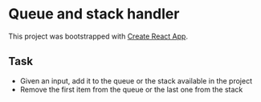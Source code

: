 # Queue and stack handler

This project was bootstrapped with [Create React App](https://github.com/facebook/create-react-app).

## Task

* Given an input, add it to the queue or the stack available in the project
* Remove the first item from the queue or the last one from the stack

